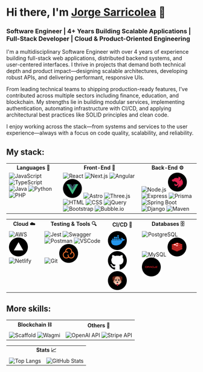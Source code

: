 # Hi there, I'm [Jorge Sarricolea](https://jorgesarricolea.com) 👋

### Software Engineer | 4+ Years Building Scalable Applications | Full-Stack Developer | Cloud & Product-Oriented Engineering

I'm a multidisciplinary Software Engineer with over 4 years of experience building full-stack web applications, distributed backend systems, and user-centered interfaces. I thrive in projects that demand both technical depth and product impact—designing scalable architectures, developing robust APIs, and delivering performant, responsive UIs.

From leading technical teams to shipping production-ready features, I’ve contributed across multiple sectors including finance, education, and blockchain. My strengths lie in building modular services, implementing authentication, automating infrastructure with CI/CD, and applying architectural best practices like SOLID principles and clean code.

I enjoy working across the stack—from systems and services to the user experience—always with a focus on code quality, scalability, and reliability.

## My stack:

<table>
  <tr>
    <td align="center"><strong>Languages 🌟</strong></td>
    <td align="center"><strong>Front-End 🎨</strong></td>
    <td align="center"><strong>Back-End ⚙️</strong></td>
  </tr>
  <tr>
    <td valign="top">
      <img src="assets/javascript-icon.png" alt="JavaScript" width="50">
      <img src="assets/typescript-icon.png" alt="TypeScript" width="50">
      <img src="assets/java-icon.png" alt="Java" width="50">
      <img src="assets/python-icon.png" alt="Python" width="50">
      <img src="assets/php-icon.png" alt="PHP" width="50">
    </td>
    <td valign="top">
      <img src="assets/reactjs-icon.png" alt="React" width="50">
      <img src="assets/nextjs-icon.png" alt="Next.js" width="50">
      <img src="assets/angular-icon.png" alt="Angular" width="50">
      <img src="assets/vuejs-icon.png" alt="Vue" width="50">
      <img src="assets/astro-icon.png" alt="Astro" width="50">
      <img src="assets/threejs-icon.png" alt="Three.js" width="50">
      <img src="assets/html-icon.png" alt="HTML" width="50">
      <img src="assets/css-icon.png" alt="CSS" width="50">
      <img src="assets/jquery-icon.png" alt="jQuery" width="50">
      <img src="assets/boostrap-icon.png" alt="Bootstrap" width="50">
      <img src="assets/bubbleio-icon.png" alt="Bubble.io" width="50">
    </td>
    <td valign="top">
      <img src="assets/nodejs-icon.png" alt="Node.js" width="50">
      <img src="assets/nestjs-icon.png" alt="NestJS" width="50">
      <img src="assets/express-icon.png" alt="Express" width="50">
      <img src="assets/prisma-icon.png" alt="Prisma" width="50">
      <img src="assets/springboot-icon.png" alt="Spring Boot" width="50">
      <img src="assets/django-icon.png" alt="Django" width="50">
      <img src="assets/maven-icon.png" alt="Maven" width="50">
    </td>
  </tr>
</table>

<table>
  <tr>
    <td align="center"><strong>Cloud ☁️</strong></td>
    <td align="center"><strong>Testing & Tools 🔍</strong></td>
    <td align="center"><strong>CI/CD 🚀</strong></td>
    <td align="center"><strong>Databases 🗄️</strong></td>
  </tr>
  <tr>
    <td valign="top">
      <img src="assets/aws-icon.png" alt="AWS" width="50">
      <img src="assets/vercel-icon.png" alt="Vercel" width="50">
      <img src="assets/netlify-icon.png" alt="Netlify" width="50">
    </td>
    <td valign="top">
      <img src="assets/jest-icon.png" alt="Jest" width="50">
      <img src="assets/swagger-icon.png" alt="Swagger" width="50">
      <img src="assets/postman-icon.png" alt="Postman" width="50">
      <img src="assets/vscode-icon.png" alt="VSCode" width="50">
      <img src="assets/git-icon.png" alt="Git" width="50">
      <img src="assets/sonarcloud-icon.png" alt="SonarCloud" width="50">
    </td>
    <td valign="top">
      <img src="assets/docker-icon.png" alt="Docker" width="50">
      <img src="assets/github-icon.png" alt="GitHub Actions" width="50">
      <img src="assets/husky-icon.png" alt="Husky" width="50">
    </td>
    <td valign="top">
      <img src="assets/postgresql-icon.png" alt="PostgreSQL" width="50">
      <img src="assets/mysql-icon.png" alt="MySQL" width="50">
      <img src="assets/redis-icon.png" alt="Redis" width="50">
      <img src="assets/oracle-icon.png" alt="Oracle" width="50">
    </td>
  </tr>
</table>

## More skills:

<table>
  <tr>
    <td align="center"><strong>Blockchain ⛓️</strong></td>
    <td align="center"><strong>Others 🧩</strong></td>
  </tr>
  <tr>
    <td valign="top">
      <img src="assets/scaffold-icon.png" alt="Scaffold" width="50">
      <img src="assets/wagmi-icon.png" alt="Wagmi" width="50">
    </td>
    <td valign="top">
      <img src="assets/openai-icon.png" alt="OpenAI API" width="50">
      <img src="assets/stripe-icon.png" alt="Stripe API" width="50">
    </td>
  </tr>
</table>

<table>
  <tr>
    <td colspan="2" align="center"><strong>Stats 📈</strong></td>
  </tr>
  <tr>
    <td valign="top">
      <img src="https://github-readme-stats.vercel.app/api/top-langs/?username=JorgeSarricolea&theme=dark&layout=compact" alt="Top Langs" />
    </td>
    <td valign="top">
      <img src="https://github-readme-stats.vercel.app/api/?username=JorgeSarricolea&theme=dark" alt="GitHub Stats" />
    </td>
  </tr>
</table>
